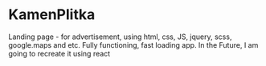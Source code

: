 # KamenPlitka
Landing page - for advertisement, using html, css, JS, jquery, scss, google.maps and etc.
Fully functioning, fast loading app.
In the Future, I am going to recreate it using react

